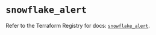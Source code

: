 # `snowflake_alert`

Refer to the Terraform Registry for docs: [`snowflake_alert`](https://registry.terraform.io/providers/snowflake-labs/snowflake/0.88.0/docs/resources/alert).
